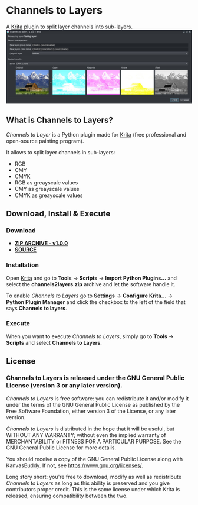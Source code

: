 # Channels to Layers

A [Krita](https://github.com/KDE/krita) plugin to split layer channels into sub-layers.
![Example](https://github.com/Grum999/Channels2Layers/raw/master/channels2layers/channels2layers/channels2layers.jpg)

## What is Channels to Layers?
*Channels to Layer* is a Python plugin made for [Krita](https://github.com/KDE/krita) (free professional and open-source painting program).

It allows to split layer channels in sub-layers:
- RGB
- CMY
- CMYK
- RGB as greayscale values
- CMY as greayscale values
- CMYK as greayscale values


## Download, Install & Execute

### Download
+ **[ZIP ARCHIVE - v1.0.0](https://github.com/Grum999/Channels2Layers/releases/download/V1.0.0/channels2layers.zip)**
+ **[SOURCE](https://github.com/Grum999/Channels2Layers)**


### Installation

Open [Krita](https://github.com/KDE/krita) and go to **Tools** -> **Scripts** -> **Import Python Plugins...** and select the **channels2layers.zip** archive and let the software handle it.

To enable *Channels to Layers* go to **Settings** -> **Configure Krita...** -> **Python Plugin Manager** and click the checkbox to the left of the field that says **Channels to layers**. 

### Execute
When you want to execute *Channels to Layers*, simply go to **Tools** -> **Scripts** and select **Channels to Layers**. 


## License

### Channels to Layers is released under the GNU General Public License (version 3 or any later version).

*Channels to Layers* is free software: you can redistribute it and/or modify it under the terms of the GNU General Public License as published by the Free Software Foundation, either version 3 of the License, or any later version.

*Channels to Layers* is distributed in the hope that it will be useful, but WITHOUT ANY WARRANTY; without even the implied warranty of MERCHANTABILITY or FITNESS FOR A PARTICULAR PURPOSE. See the GNU General Public License for more details.

You should receive a copy of the GNU General Public License along with KanvasBuddy. If not, see <https://www.gnu.org/licenses/>.


Long story short: you're free to download, modify as well as redistribute *Channels to Layers* as long as this ability is preserved and you give contributors proper credit. This is the same license under which Krita is released, ensuring compatibility between the two.
